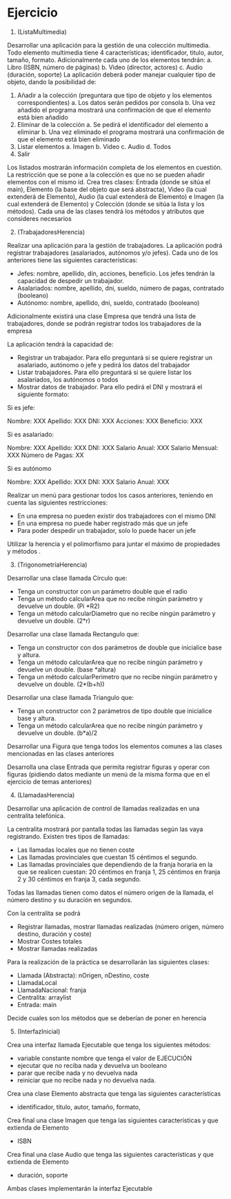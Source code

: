 # Ejercicio 
1. (ListaMultimedia) 

Desarrollar una aplicación para la gestión de una colección multimedia. Todo elemento multimedia tiene 4 características; identificador, titulo, autor, tamaño, formato. Adicionalmente cada uno de los elementos tendrán:
a. Libro (ISBN, número de páginas)
b. Video (director, actores)
c. Audio (duración, soporte)
La aplicación deberá poder manejar cualquier tipo de objeto, dando la posibilidad de:
1. Añadir a la colección (preguntara que tipo de objeto y los elementos correspondientes)
a. Los datos serán pedidos por consola
b. Una vez añadido el programa mostrará una confirmación de que el elemento
está bien añadido
2. Eliminar de la colección
a. Se pedirá el identificador del elemento a eliminar
b. Una vez eliminado el programa mostrará una confirmación de que el elemento
está bien eliminado
3. Listar elementos
a. Imagen
b. Video
c. Audio
d. Todos
4. Salir

Los listados mostrarán información completa de los elementos en cuestión.
La restricción que se pone a la colección es que no se pueden añadir elementos con el mismo id. Crea tres clases: Entrada (donde se sitúa el main), Elemento (la base del objeto que será abstracta), Video (la cual extenderá de Elemento), Audio (la cual extenderá de Elemento) e Imagen (la cual extenderá de Elemento) y Colección (donde se sitúa la lista y los métodos). Cada una de las clases tendrá los métodos y atributos que consideres necesarios


2. (TrabajadoresHerencia)

Realizar una aplicación para la gestión de trabajadores. La aplicación podrá registrar trabajadores (asalariados, autónomos y/o jefes). Cada uno de los anteriores tiene las siguientes características:
- Jefes: nombre, apellido, din, acciones, beneficio. Los jefes tendrán la capacidad de despedir un trabajador. 
- Asalariados: nombre, apellido, dni, sueldo, número de pagas, contratado (booleano)
- Autónomo: nombre, apellido, dni, sueldo, contratado (booleano)


Adicionalmente existirá una clase Empresa que tendrá una lista de trabajadores, donde se podrán registrar todos los trabajadores de la empresa

La aplicación tendrá la capacidad de:

- Registrar un trabajador. Para ello preguntará si se quiere registrar un asalariado, autónomo o jefe y pedirá los datos del trabajador
- Listar trabajadores. Para ello preguntará si se quiere listar los asalariados, los autónomos o todos
- Mostrar datos de trabajador. Para ello pedirá el DNI y mostrará el siguiente formato:

Si es jefe:

Nombre: XXX Apellido: XXX DNI: XXX  Acciones: XXX Beneficio: XXX

Si es asalariado:

Nombre: XXX Apellido: XXX DNI: XXX Salario Anual: XXX Salario Mensual: XXX Número de Pagas: XX

Si es autónomo

Nombre: XXX Apellido: XXX DNI: XXX Salario Anual: XXX

Realizar un menú para gestionar todos los casos anteriores, teniendo en cuenta las siguientes restricciones:
- En una empresa no pueden existir dos trabajadores con el mismo DNI
- En una empresa no puede haber registrado más que un jefe
- Para poder despedir un trabajador, solo lo puede hacer un jefe

Utilizar la herencia y el polimorfismo para juntar el máximo de propiedades y métodos .

3. (TrigonometríaHerencia)

Desarrollar una clase llamada Círculo que:
- Tenga un constructor con un parámetro double que el radio
- Tenga un método calcularArea que no recibe ningún parámetro y devuelve un double. (Pi *R2)
- Tenga un método calcularDiametro que no recibe ningún parámetro y devuelve un double. (2*r)

Desarrollar una clase llamada Rectangulo que:
- Tenga un constructor con dos parámetros de double que inicialice base y altura.
- Tenga un método calcularArea que no recibe ningún parámetro y devuelve un double. (base *altura)
- Tenga un método calcularPerimetro que no recibe ningún parámetro y devuelve un double. (2*(b+h))

Desarrollar una clase llamada Triangulo que:
- Tenga un constructor con 2 parámetros de tipo double que inicialice base y altura.
- Tenga un método calcularArea que no recibe ningún parámetro y devuelve un double. (b*a)/2

Desarrollar una Figura que tenga todos los elementos comunes a las clases mencionadas en las clases anteriores

Desarrolla una clase Entrada que permita registrar figuras y operar con figuras (pidiendo datos mediante un menú de la misma forma que en el ejercicio de temas anteriores)


4. (LlamadasHerencia)

Desarrollar una aplicación de control de llamadas realizadas en una centralita telefónica.

La centralita mostrará por pantalla todas las llamadas según las vaya registrando.
Existen tres tipos de llamadas:

- Las llamadas locales que no tienen coste
- Las llamadas provinciales que cuestan 15 céntimos el segundo.
- Las llamadas provinciales que dependiendo de la franja horaria en la que se realicen cuestan: 20 céntimos en franja 1, 25 céntimos en franja 2 y 30 céntimos en franja 3, cada segundo.

Todas las llamadas tienen como datos el número origen de la llamada, el número destino y su duración en segundos.

Con la centralita se podrá

- Registrar llamadas, mostrar llamadas realizadas (número origen, número destino, duración y coste)
- Mostrar Costes totales
- Mostrar llamadas realizadas

Para la realización de la práctica se desarrollarán las siguientes clases:

- Llamada (Abstracta): nOrigen, nDestino, coste
- LlamadaLocal
- LlamadaNacional: franja
- Centralita: arraylist
- Entrada: main

Decide cuales son los métodos que se deberían de poner en herencia

5. (InterfazInicial)

Crea una interfaz llamada Ejecutable que tenga los siguientes métodos:
- variable constante nombre que tenga el valor de EJECUCIÓN
- ejecutar que no reciba nada y devuelva un booleano
- parar que recibe nada y no devuelva nada
- reiniciar que no recibe nada y no devuelva nada. 

Crea una clase Elemento abstracta que tenga las siguientes características
-  identificador, titulo, autor, tamaño, formato,

Crea final una clase Imagen que tenga las siguientes características y que extienda de Elemento
- ISBN

Crea final una clase Audio que tenga las siguientes características y que extienda de Elemento
- duración, soporte

Ambas clases implementarán la interfaz Ejecutable



